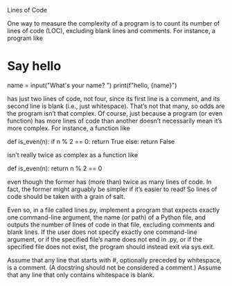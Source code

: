 Lines of Code

One way to measure the complexity of a program is to count its number of lines of code (LOC), excluding blank lines and comments. 
For instance, a program like

 # Say hello

name = input("What's your name? ")
print(f"hello, {name}")

has just two lines of code, not four, since its first line is a comment, and its second line is blank (i.e., just whitespace). 
That’s not that many, so odds are the program isn’t that complex. Of course, just because a program (or even function) has more 
lines of code than another doesn’t necessarily mean it’s more complex. For instance, a function like

def is_even(n):
    if n % 2 == 0:
        return True
    else:
        return False

isn’t really twice as complex as a function like

def is_even(n):
    return n % 2 == 0

even though the former has (more than) twice as many lines of code. In fact, the former might arguably be simpler if it’s easier to read! 
So lines of code should be taken with a grain of salt.

Even so, in a file called lines.py, implement a program that expects exactly one command-line argument, the name (or path) of a Python file,
and outputs the number of lines of code in that file, excluding comments and blank lines. If the user does not specify exactly one command-line argument,
or if the specified file’s name does not end in .py, or if the specified file does not exist, the program should instead exit via sys.exit.

Assume that any line that starts with #, optionally preceded by whitespace, is a comment. (A docstring should not be considered a comment.) 
Assume that any line that only contains whitespace is blank.
